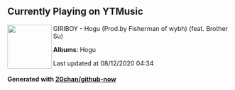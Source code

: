 ## Currently Playing on YTMusic

[<img align="left" width="100" src="https://lh3.googleusercontent.com/bi61o7CG2LdBYQmzzyuI7WX_VFHvnxJ4lZJNdLWiCIbuL9UQKKuMPQt5zXdkxSuLyLg625eI8znvg1LcEA">](https://music.youtube.com/channel/UCMRvw9TUJB5m32YPrxLu7ag)

GIRIBOY - Hogu (Prod.by Fisherman of wybh) (feat. Brother Su)

**Albums**: Hogu

Last updated at 08/12/2020 04:34

#### Generated with [20chan/github-now](https://github.com/20chan/github-now)


<!--
**20chan/20chan** is a ✨ _special_ ✨ repository because its `README.md` (this file) appears on your GitHub profile.

Here are some ideas to get you started:

- 🔭 I’m currently working on ...
- 🌱 I’m currently learning ...
- 👯 I’m looking to collaborate on ...
- 🤔 I’m looking for help with ...
- 💬 Ask me about ...
- 📫 How to reach me: ...
- 😄 Pronouns: ...
- ⚡ Fun fact: ...
-->
